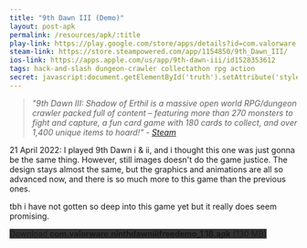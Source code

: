 ```yaml
---
title: "9th Dawn III (Demo)"
layout: post-apk
permalink: /resources/apk/:title
play-link: https://play.google.com/store/apps/details?id=com.valorware.ninthdawniiifreedemo
steam-link: https://store.steampowered.com/app/1154850/9th_Dawn_III/
ios-link: https://apps.apple.com/us/app/9th-dawn-iii/id1528353612
tags: hack-and-slash dungeon-crawler collectathon rpg action
secret: javascript:document.getElementById('truth').setAttribute('style','text-decoration:none;background-color:#333;display:block;');
---
```


> _"9th Dawn III: Shadow of Erthil is a massive open world RPG/dungeon crawler packed full of content – featuring more than 270 monsters to fight and capture, a fun card game with 180 cards to collect, and over 1,400 unique items to hoard!" - <a href="https://store.steampowered.com/app/1154850/9th_Dawn_III/" target="_blank">Steam</a>_

<span class="timestamp">21 April 2022:</span> I played 9th Dawn i & ii, and i thought this one was just gonna be the same thing. However, still images doesn't do the game justice. The design stays almost the same, but the graphics and animations are all so advanced now, and there is so much more to this game than the previous ones.

tbh i have not gotten so deep into this game yet but it really does seem promising.

<div class="text-center">
    <a class="btn btn-dark btn-block w-100" onclick='apk("com.valorware.ninthdawniiifreedemo_1.18.apk")' target="_blank" style="text-decoration: none; background-color: #333;"> Download <b>com.valorware.ninthdawniiifreedemo_1.18.apk</b> (130 MB)</a><br>
    <a id="truth" class="btn btn-dark btn-block w-100" onclick='apk("com.valorware.ninthdawniii_1.60.apk")' target="_blank" style="text-decoration: none; background-color: #333; display: none;"> Download <b>com.valorware.ninthdawniii_1.60.apk</b> (141 MB)</a>
</div>
